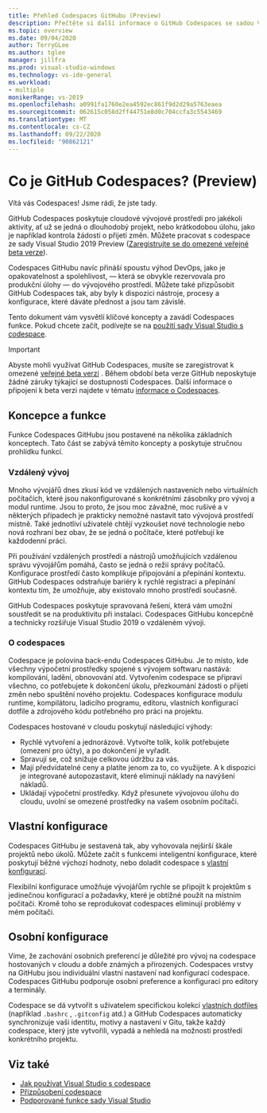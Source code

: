 ```yaml
---
title: Přehled Codespaces GitHubu (Preview)
description: Přečtěte si další informace o GitHub Codespaces se sadou Visual Studio a o tom, jak vám může usnadnit rozšiřování vývojového prostředí do cloudu.
ms.topic: overview
ms.date: 09/04/2020
author: TerryGLee
ms.author: tglee
manager: jillfra
ms.prod: visual-studio-windows
ms.technology: vs-ide-general
ms.workload:
- multiple
monikerRange: vs-2019
ms.openlocfilehash: a0991fa1760e2ea4592ec861f9d2d29a5763eaea
ms.sourcegitcommit: 062615c058d2ff44751e8d0c704ccfa3c5543469
ms.translationtype: MT
ms.contentlocale: cs-CZ
ms.lasthandoff: 09/22/2020
ms.locfileid: "90862121"
---
```

# <a name="what-is-github-codespaces-preview"></a>Co je GitHub Codespaces? (Preview)

Vítá vás Codespaces! Jsme rádi, že jste tady.

GitHub Codespaces poskytuje cloudové vývojové prostředí pro jakékoli aktivity, ať už se jedná o dlouhodobý projekt, nebo krátkodobou úlohu, jako je například kontrola žádosti o přijetí změn. Můžete pracovat s codespace ze sady Visual Studio 2019 Preview ([Zaregistrujte se do omezené veřejné beta verze](https://github.com/features/codespaces/signup)).

Codespaces GitHubu navíc přináší spoustu výhod DevOps, jako je opakovatelnost a spolehlivost, &mdash; která se obvykle rezervovala pro produkční úlohy &mdash; do vývojového prostředí. Můžete také přizpůsobit GitHub Codespaces tak, aby byly k dispozici nástroje, procesy a konfigurace, které dáváte přednost a jsou tam závislé.

Tento dokument vám vysvětlí klíčové koncepty a zavádí Codespaces funkce. Pokud chcete začít, podívejte se na [použití sady Visual Studio s codespace](use-visual-studio-with-codespaces.md).

> [!IMPORTANT]
> Abyste mohli využívat GitHub Codespaces, musíte se zaregistrovat k omezené [veřejné beta verzi](https://github.com/features/codespaces/signup) . Během období beta verze GitHub neposkytuje žádné záruky týkající se dostupnosti Codespaces. Další informace o připojení k beta verzi najdete v tématu [informace o Codespaces](https://docs.github.com/github/developing-online-with-codespaces/about-codespaces#joining-the-beta).

## <a name="concepts-and-features"></a>Koncepce a funkce

Funkce Codespaces GitHubu jsou postavené na několika základních konceptech. Tato část se zabývá těmito koncepty a poskytuje stručnou prohlídku funkcí.

### <a name="remote-development"></a>Vzdálený vývoj

Mnoho vývojářů dnes zkusí kód ve vzdálených nastaveních nebo virtuálních počítačích, které jsou nakonfigurované s konkrétními zásobníky pro vývoj a modul runtime. Jsou to proto, že jsou moc závažné, moc rušivé a v některých případech je prakticky nemožné nastavit tato vývojová prostředí místně. Také jednotliví uživatelé chtějí vyzkoušet nové technologie nebo nová rozhraní bez obav, že se jedná o počítače, které potřebují ke každodenní práci.

Při používání vzdálených prostředí a nástrojů umožňujících vzdálenou správu vývojářům pomáhá, často se jedná o režii správy počítačů. Konfigurace prostředí často komplikuje připojování a přepínání kontextu. GitHub Codespaces odstraňuje bariéry k rychlé registraci a přepínání kontextu tím, že umožňuje, aby existovalo mnoho prostředí současně. 

GitHub Codespaces poskytuje spravovaná řešení, která vám umožní soustředit se na produktivitu při instalaci. Codespaces GitHubu koncepčně a technicky rozšiřuje Visual Studio 2019 o vzdáleném vývoji. 

### <a name="about-codespaces"></a>O codespaces

Codespace je polovina back-endu Codespaces GitHubu. Je to místo, kde všechny výpočetní prostředky spojené s vývojem softwaru nastává: kompilování, ladění, obnovování atd. Vytvořením codespace se připraví všechno, co potřebujete k dokončení úkolu, přezkoumání žádosti o přijetí změn nebo spuštění nového projektu. Codespaces konfigurace modulu runtime, kompilátoru, ladicího programu, editoru, vlastních konfigurací dotfile a zdrojového kódu potřebného pro práci na projektu.

Codespaces hostované v cloudu poskytují následující výhody:

- Rychlé vytvoření a jednorázově. Vytvořte tolik, kolik potřebujete (omezení pro účty), a po dokončení je vyřadit.
- Spravují se, což snižuje celkovou údržbu za vás.
- Mají předvídatelné ceny a platíte jenom za to, co využijete. A k dispozici je integrované autopozastavit, které eliminují náklady na navýšení nákladů.
- Ukládají výpočetní prostředky. Když přesunete vývojovou úlohu do cloudu, uvolní se omezené prostředky na vašem osobním počítači.

## <a name="custom-configuration"></a>Vlastní konfigurace

Codespaces GitHubu je sestavená tak, aby vyhovovala nejširší škále projektů nebo úkolů. Můžete začít s funkcemi inteligentní konfigurace, které poskytují běžné výchozí hodnoty, nebo doladit codespace s [vlastní konfigurací](customize-codespaces.md).

Flexibilní konfigurace umožňuje vývojářům rychle se připojit k projektům s jedinečnou konfigurací a požadavky, které je obtížné použít na místním počítači. Kromě toho se reprodukovat codespaces eliminují problémy v mém počítači.

## <a name="personal-configuration"></a>Osobní konfigurace

Víme, že zachování osobních preferencí je důležité pro vývoj na codespace hostovaných v cloudu a dobře známých a přirozených. Codespaces vrstvy na GitHubu jsou individuální vlastní nastavení nad konfigurací codespace. Codespaces GitHubu podporuje osobní preference a konfiguraci pro editory a terminály.

Codespace se dá vytvořit s uživatelem specifickou kolekcí [vlastních dotfiles](https://docs.github.com/github/developing-online-with-codespaces/personalizing-codespaces-for-your-account) (například `.bashrc` , `.gitconfig` atd.) a GitHub Codespaces automaticky synchronizuje vaši identitu, motivy a nastavení v Gitu, takže každý codespace, který jste vytvořili, vypadá a nehledá na možnosti prostředí konkrétního projektu.

## <a name="see-also"></a>Viz také

* [Jak používat Visual Studio s codespace](use-visual-studio-with-codespaces.md)
* [Přizpůsobení codespace](customize-codespaces.md)
* [Podporované funkce sady Visual Studio](supported-features-codespaces.md)
